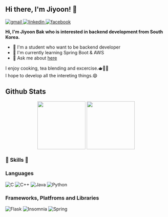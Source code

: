 ## Hi there, I'm Jiyoon! 👋

<div>
  <a href="mailto:wldbs204@gmail.com target="_blank>
    <img src=https://img.shields.io/badge/Gmail-D14836?style=for-the-badge&logo=gmail&logoColor=white alt=gmail />
  </a>
  <a href="https://www.linkedin.com/in/g0ya41/" target="_blank">
    <img src=https://img.shields.io/badge/linkedin-%231E77B5.svg?&style=for-the-badge&logo=linkedin&logoColor=white alt=linkedin />
  </a>
  <a href="https://www.facebook.com/MkaidgiC/" target="_blank">
    <img src=https://img.shields.io/badge/jiyoon-%232E87FB.svg?&style=for-the-badge&logo=facebook&logoColor=white alt=facebook />
  </a>
</div> 

**Hi, I'm Jiyoon Bak who is interested in backend development from South Korea.**
- 🔭 I'm a student who want to be backend developer
- 🌱 I'm currently learning Spring Boot & AWS
- 💬 Ask me about [here](mailto:wldbs204@gmail.com)

<p> I enjoy cooking, tea blending and excercise.🫖🏃‍♀️ <br>
I hope to develop all the intereting things.😄</p>

## Github Stats  
<div align="center">
  <a>
    <img align="center" height=150 src="https://github-readme-stats.vercel.app/api?username=jiy00nn&hide=contribs&show_icons=true&count_private=true&hide_border=true&theme=nord" />
  </a>
  <a>
    <img align="center" height=150 src="https://github-readme-stats.vercel.app/api/top-langs/?username=jiy00nn&layout=compact&hide_border=true&theme=nord" />
  </a>
</div>  

### 🤘 Skills 🤘
### Languages
![C](https://img.shields.io/badge/c-%2300599C.svg?style=for-the-badge&logo=c&logoColor=white) ![C++](https://img.shields.io/badge/c++-%2300599C.svg?style=for-the-badge&logo=c%2B%2B&logoColor=white) ![Java](https://img.shields.io/badge/java-%23ED8B00.svg?style=for-the-badge&logo=java&logoColor=white) ![Python](https://img.shields.io/badge/python-3670A0?style=for-the-badge&logo=python&logoColor=ffdd54)
### Frameworks, Platfroms and Libraries
![Flask](https://img.shields.io/badge/flask-%23000.svg?style=for-the-badge&logo=flask&logoColor=white) ![Insomnia](https://img.shields.io/badge/Insomnia-black?style=for-the-badge&logo=insomnia&logoColor=5849BE) ![Spring](https://img.shields.io/badge/spring-%236DB33F.svg?style=for-the-badge&logo=spring&logoColor=white)

<!--
**jiy00nn/jiy00nn** is a ✨ _special_ ✨ repository because its `README.md` (this file) appears on your GitHub profile.

Here are some ideas to get you started:

- 🔭 I’m currently working on ...
- 🌱 I’m currently learning ...
- 👯 I’m looking to collaborate on ...
- 🤔 I’m looking for help with ...
- 💬 Ask me about ...
- 📫 How to reach me: ...
- 😄 Pronouns: ...
- ⚡ Fun fact: ...
-->
